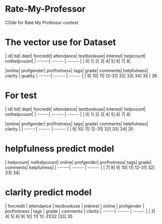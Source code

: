 # Rate-My-Professor
COde for Rate My Professor contest


# The vector use for Dataset
| id| tid| dept| forcredit| attendance| textbookuse| interest| helpcount| nothelpcount|
| ------| ------ | ------ |
| 0| 1| 2| 3| 4| 5| 6| 7| 8|

|online| profgender| profhotness| tags| grade| comments| helpfulness| clarity | quality
| ------| ------ | ------ |
| 9| 10| 11| 12-31| 32| 33| 34| 35 | 36

# For test
| id| tid| dept| forcredit| attendance| textbookuse| interest| helpcount| nothelpcount|
| ------| ------ | ------ |
| 0| 1| 2| 3| 4| 5| 6| 7| 8|

|online| profgender| profhotness| tags| grade| comments| helpfulness| clarity |
| ------| ------ | ------ |
| 9| 10| 11| 12-31| 32| 33| 34| 35



# helpfulness predict model
| helpcount| nothelpcount| online| profgender| profhotness| tags| grade| comments| helpfulness|
| ------| ------ | ------ |
| 7| 8| 9| 10| 11| 12-31| 32| 33| 34|

# clarity predict model
 | forcredit | attendance | textbookuse | interest | online | profgender | profhotness | tags | grade | comments | clarity
| ------| ------ | ------ |
| 3| 4| 5| 6| 9| 10| 11| 12-31|32 |33| 35
